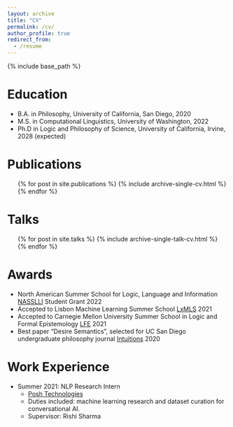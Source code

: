 ```yaml
---
layout: archive
title: "CV"
permalink: /cv/
author_profile: true
redirect_from:
  - /resume
---
```


{% include base_path %}

Education
======
* B.A. in Philosophy, University of California, San Diego, 2020
* M.S. in Computational Linguistics, University of Washington, 2022
* Ph.D in Logic and Philosophy of Science, University of California, Irvine, 2028 (expected)

<!-- Work experience
======
* Summer 2015: Research Assistant
  * Github University
  * Duties included: Tagging issues
  * Supervisor: Professor Git

* Fall 2015: Research Assistant
  * Github University
  * Duties included: Merging pull requests
  * Supervisor: Professor Hub
  
Skills
======
* Skill 1
* Skill 2
  * Sub-skill 2.1
  * Sub-skill 2.2
  * Sub-skill 2.3
* Skill 3 -->

Publications
======
  <ul>{% for post in site.publications %}
    {% include archive-single-cv.html %}
  {% endfor %}</ul>
  
Talks
======
  <ul>{% for post in site.talks %}
    {% include archive-single-talk-cv.html %}
  {% endfor %}</ul>
  
<!-- Teaching
======
  <ul>{% for post in site.teaching %}
    {% include archive-single-cv.html %}
  {% endfor %}</ul>
  
Service and leadership
======
* Currently signed in to 43 different slack teams -->

Awards
======

* North American Summer School for Logic, Language and Information [NASSLLI](https://ml-la.github.io/nasslli2022/) Student Grant 2022
* Accepted to Lisbon Machine Learning Summer School [LxMLS](http://lxmls.it.pt/2021/) 2021
* Accepted to Carnegie Mellon University Summer School in Logic and Formal Epistemology [LFE](https://www.cmu.edu/dietrich/philosophy/undergraduate/summer-school/) 2021
* Best paper “Desire Semantics”, selected for UC San Diego undergraduate philosophy journal [Intuitions](https://ucsdphilclub.wordpress.com/events/intuitions/) 2020

Work Experience
======
* Summer 2021: NLP Research Intern
  * [Posh Technologies](https://www.posh.tech/?gclid=CjwKCAjw6raYBhB7EiwABge5Ki_QhTY5N-OnouE_tKSYV8QJvZr-x9IYxgGC6kzvX8KiBjGvPIW1PRoCkLAQAvD_BwE)
  * Duties included: machine learning research and dataset curation for conversational AI.
  * Supervisor: Rishi Sharma
